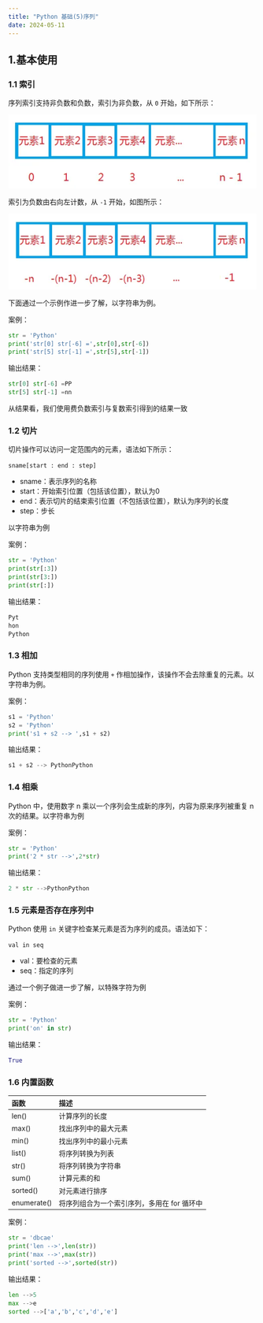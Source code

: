 ```yaml
---
title: "Python 基础(5)序列"
date: 2024-05-11
---
```

## 1.基本使用

### 1.1 索引

序列索引支持非负数和负数，索引为非负数，从 `0` 开始，如下所示：

![图片](..\resource\640.jpg)

索引为负数由右向左计数，从 `-1` 开始，如图所示：

![图片](..\resource\641.jpg)

下面通过一个示例作进一步了解，以字符串为例。

案例：

```python
str = 'Python'
print('str[0] str[-6] =',str[0],str[-6])
print('str[5] str[-1] =',str[5],str[-1])
```

输出结果：

```python
str[0] str[-6] =PP
str[5] str[-1] =nn
```

从结果看，我们使用费负数索引与复数索引得到的结果一致



### 1.2 切片

切片操作可以访问一定范围内的元素，语法如下所示：

`sname[start : end : step]`

- sname：表示序列的名称
- start：开始索引位置（包括该位置），默认为0
- end：表示切片的结束索引位置（不包括该位置），默认为序列的长度
- step：步长

以字符串为例

案例：

```python
str = 'Python'
print(str[:3])
print(str[3:])
print(str[:])
```

输出结果：

```python
Pyt
hon
Python
```



### 1.3 相加

Python 支持类型相同的序列使用 `+` 作相加操作，该操作不会去除重复的元素。以字符串为例。

案例：

```python
s1 = 'Python'
s2 = 'Python'
print('s1 + s2 --> ',s1 + s2)
```

输出结果：

```python
s1 + s2 --> PythonPython
```



### 1.4 相乘

Python 中，使用数字 n 乘以一个序列会生成新的序列，内容为原来序列被重复 n 次的结果。以字符串为例

案例：

```python
str = 'Python'
print('2 * str -->',2*str)
```

输出结果：

```python
2 * str -->PythonPython
```



### 1.5 元素是否存在序列中

Python 使用 `in` 关键字检查某元素是否为序列的成员。语法如下：

`val in seq`

- val：要检查的元素
- seq：指定的序列

通过一个例子做进一步了解，以特殊字符为例

案例：

```python
str = 'Python'
print('on' in str)
```

输出结果：

```python
True
```



### 1.6 内置函数

| 函数        | 描述                                        |
| :---------- | :------------------------------------------ |
| len()       | 计算序列的长度                              |
| max()       | 找出序列中的最大元素                        |
| min()       | 找出序列中的最小元素                        |
| list()      | 将序列转换为列表                            |
| str()       | 将序列转换为字符串                          |
| sum()       | 计算元素的和                                |
| sorted()    | 对元素进行排序                              |
| enumerate() | 将序列组合为一个索引序列，多用在 for 循环中 |

案例：

```python
str = 'dbcae'
print('len -->',len(str))
print('max -->',max(str))
print('sorted -->',sorted(str))
```

输出结果：

```python
len -->5
max -->e
sorted -->['a','b','c','d','e']
```

